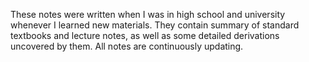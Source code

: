 These notes were written when I was in high school and university whenever I learned new materials.
They contain summary of standard textbooks and lecture notes, as well as some detailed derivations uncovered by them.
All notes are continuously updating. 

